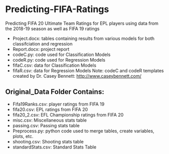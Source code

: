 # Predicting-FIFA-Ratings
Predicting FIFA 20 Ultimate Team Ratings for EPL players using data from the 2018-19 season as well as FIFA 19 ratings

* Project.docx: tables containing results from various models for both classifciation and regression
* Report.docx: project report 
* codeC.py: code used for Classification Models
* codeR.py: code used for Regression Models
* fifaC.csv: data for Classification Models
* fifaR.csv: data for Regression Models
Note: codeC and codeR templates created by Dr. Casey Bennett: http://www.caseybennett.com/

## Original_Data Folder Contains:
* Fifa19Ranks.csv: player ratings from FIFA 19
* fifa20.csv: EPL ratings from FIFA 20
* fifa20_2.csv: EFL Championship ratings from FIFA 20
* misc.csv: Miscellaneous stats table
* passing.csv: Passing stats table
* Preprocess.py: python code used to merge tables, create variables, plots, etc.
* shooting.csv: Shooting stats table
* standardStats.csv: Standard Stats Table
